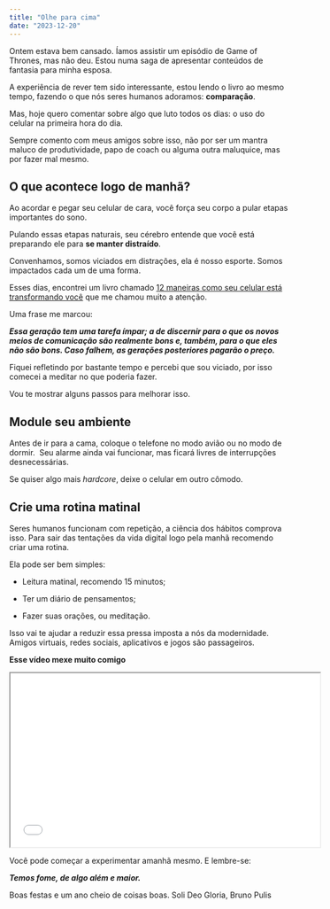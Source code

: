 ```yaml
---
title: "Olhe para cima"
date: "2023-12-20"
---
```


Ontem estava bem cansado. Íamos assistir um episódio de Game of Thrones, mas não deu. Estou numa saga de apresentar conteúdos de fantasia para minha esposa.

A experiência de rever tem sido interessante, estou lendo o livro ao mesmo tempo, fazendo o que nós seres humanos adoramos: **comparação**.

Mas, hoje quero comentar sobre algo que luto todos os dias: o uso do celular na primeira hora do dia.

Sempre comento com meus amigos sobre isso, não por ser um mantra maluco de produtividade, papo de coach ou alguma outra maluquice, mas por fazer mal mesmo.

## **O que acontece logo de manhã?**

Ao acordar e pegar seu celular de cara, você força seu corpo a pular etapas importantes do sono.

Pulando essas etapas naturais, seu cérebro entende que você está preparando ele para **se manter distraído**.

Convenhamos, somos viciados em distrações, ela é nosso esporte. Somos impactados cada um de uma forma.

Esses dias, encontrei um livro chamado [12 maneiras como seu celular está transformando você](https://amzn.to/3v9K8Dq) que me chamou muito a atenção.

Uma frase me marcou:

**_Essa geração tem uma tarefa ímpar; a de discernir para o que os novos meios de comunicação são realmente bons e, também, para o que eles não são bons. Caso falhem, as gerações posteriores pagarão o preço._**

Fiquei refletindo por bastante tempo e percebi que sou viciado, por isso comecei a meditar no que poderia fazer.

Vou te mostrar alguns passos para melhorar isso.

## **Module seu ambiente**

Antes de ir para a cama, coloque o telefone no modo avião ou no modo de dormir.  Seu alarme ainda vai funcionar, mas ficará livres de interrupções desnecessárias.

Se quiser algo mais _hardcore_, deixe o celular em outro cômodo.

## **Crie uma rotina matinal**

Seres humanos funcionam com repetição, a ciência dos hábitos comprova isso. Para sair das tentações da vida digital logo pela manhã recomendo criar uma rotina.

Ela pode ser bem simples:

- Leitura matinal, recomendo 15 minutos;

- Ter um diário de pensamentos;

- Fazer suas orações, ou meditação.

Isso vai te ajudar a reduzir essa pressa imposta a nós da modernidade. Amigos virtuais, redes sociais, aplicativos e jogos são passageiros.

**Esse vídeo mexe muito comigo**

<iframe src="//www.youtube.com/embed/Z7dLU6fk9QY" width="560" height="314" allowfullscreen="allowfullscreen" data-mce-fragment="1"></iframe>

Você pode começar a experimentar amanhã mesmo. E lembre-se:

**_Temos fome, de algo além e maior._**

Boas festas e um ano cheio de coisas boas. Soli Deo Gloria, Bruno Pulis
